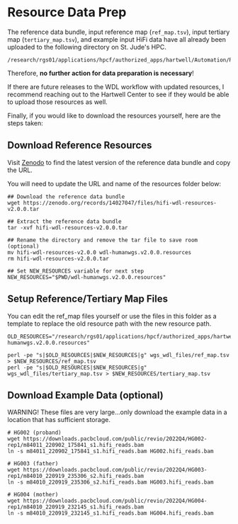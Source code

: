 # Resource Data Prep

The reference data bundle, input reference map (`ref_map.tsv`), input tertiary map (`tertiary_map.tsv`), and example input HiFi data have all already been uploaded to the following directory on St. Jude's HPC.

```
/research/rgs01/applications/hpcf/authorized_apps/hartwell/Automation/REF/
```

Therefore, **no further action for data preparation is necessary**!

If there are future releases to the WDL workflow with updated resources, I recommend reaching out to the Hartwell Center to see if they would be able to upload those resources as well. 

Finally, if you would like to download the resources yourself, here are the steps taken:

## Download Reference Resources
Visit [Zenodo](https://doi.org/10.5281/zenodo.7922356) to find the latest version of the reference data bundle and copy the URL. 

You will need to update the URL and name of the resources folder below:
```
## Download the reference data bundle
wget https://zenodo.org/records/14027047/files/hifi-wdl-resources-v2.0.0.tar

## Extract the reference data bundle
tar -xvf hifi-wdl-resources-v2.0.0.tar

## Rename the directory and remove the tar file to save room (optional)
mv hifi-wdl-resources-v2.0.0 wdl-humanwgs.v2.0.0.resources
rm hifi-wdl-resources-v2.0.0.tar

## Set NEW_RESOURCES variable for next step
NEW_RESOURCES="$PWD/wdl-humanwgs.v2.0.0.resources"
```

## Setup Reference/Tertiary Map Files

You can edit the ref_map files yourself or use the files in this folder as a template to replace the old resource path with the new resource path.
```
OLD_RESOURCES="/research/rgs01/applications/hpcf/authorized_apps/hartwell/Automation/REF/wdl-humanwgs.v2.0.0.resources"

perl -pe "s|$OLD_RESOURCES|$NEW_RESOURCES|g" wgs_wdl_files/ref_map.tsv > $NEW_RESOURCES/ref_map.tsv
perl -pe "s|$OLD_RESOURCES|$NEW_RESOURCES|g" wgs_wdl_files/tertiary_map.tsv > $NEW_RESOURCES/tertiary_map.tsv
```

## Download Example Data (optional)

WARNING! These files are very large...only download the example data in a location that has sufficient storage. 
```
# HG002 (proband)
wget https://downloads.pacbcloud.com/public/revio/2022Q4/HG002-rep1/m84011_220902_175841_s1.hifi_reads.bam
ln -s m84011_220902_175841_s1.hifi_reads.bam HG002.hifi_reads.bam

# HG003 (father)
wget https://downloads.pacbcloud.com/public/revio/2022Q4/HG003-rep1/m84010_220919_235306_s2.hifi_reads.bam
ln -s m84010_220919_235306_s2.hifi_reads.bam HG003.hifi_reads.bam

# HG004 (mother)
wget https://downloads.pacbcloud.com/public/revio/2022Q4/HG004-rep1/m84010_220919_232145_s1.hifi_reads.bam
ln -s m84010_220919_232145_s1.hifi_reads.bam HG004.hifi_reads.bam
```
